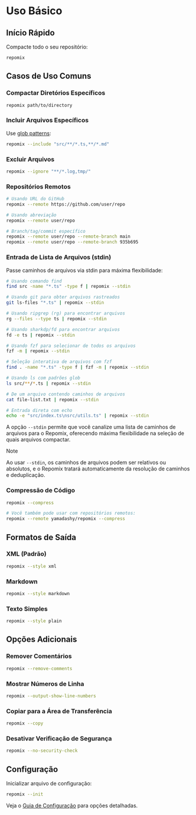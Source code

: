 # Uso Básico

## Início Rápido

Compacte todo o seu repositório:
```bash
repomix
```

## Casos de Uso Comuns

### Compactar Diretórios Específicos
```bash
repomix path/to/directory
```

### Incluir Arquivos Específicos
Use [glob patterns](https://github.com/mrmlnc/fast-glob?tab=readme-ov-file#pattern-syntax):
```bash
repomix --include "src/**/*.ts,**/*.md"
```

### Excluir Arquivos
```bash
repomix --ignore "**/*.log,tmp/"
```

### Repositórios Remotos
```bash
# Usando URL do GitHub
repomix --remote https://github.com/user/repo

# Usando abreviação
repomix --remote user/repo

# Branch/tag/commit específico
repomix --remote user/repo --remote-branch main
repomix --remote user/repo --remote-branch 935b695
```

### Entrada de Lista de Arquivos (stdin)

Passe caminhos de arquivos via stdin para máxima flexibilidade:

```bash
# Usando comando find
find src -name "*.ts" -type f | repomix --stdin

# Usando git para obter arquivos rastreados
git ls-files "*.ts" | repomix --stdin

# Usando ripgrep (rg) para encontrar arquivos
rg --files --type ts | repomix --stdin

# Usando sharkdp/fd para encontrar arquivos
fd -e ts | repomix --stdin

# Usando fzf para selecionar de todos os arquivos
fzf -m | repomix --stdin

# Seleção interativa de arquivos com fzf
find . -name "*.ts" -type f | fzf -m | repomix --stdin

# Usando ls com padrões glob
ls src/**/*.ts | repomix --stdin

# De um arquivo contendo caminhos de arquivos
cat file-list.txt | repomix --stdin

# Entrada direta com echo
echo -e "src/index.ts\nsrc/utils.ts" | repomix --stdin
```

A opção `--stdin` permite que você canalize uma lista de caminhos de arquivos para o Repomix, oferecendo máxima flexibilidade na seleção de quais arquivos compactar.

> [!NOTE]
> Ao usar `--stdin`, os caminhos de arquivos podem ser relativos ou absolutos, e o Repomix tratará automaticamente da resolução de caminhos e deduplicação.

### Compressão de Código

```bash
repomix --compress

# Você também pode usar com repositórios remotos:
repomix --remote yamadashy/repomix --compress
```

## Formatos de Saída

### XML (Padrão)
```bash
repomix --style xml
```

### Markdown
```bash
repomix --style markdown
```

### Texto Simples
```bash
repomix --style plain
```

## Opções Adicionais

### Remover Comentários
```bash
repomix --remove-comments
```

### Mostrar Números de Linha
```bash
repomix --output-show-line-numbers
```

### Copiar para a Área de Transferência
```bash
repomix --copy
```

### Desativar Verificação de Segurança
```bash
repomix --no-security-check
```

## Configuração

Inicializar arquivo de configuração:
```bash
repomix --init
```

Veja o [Guia de Configuração](/pt-br/guide/configuration) para opções detalhadas.
